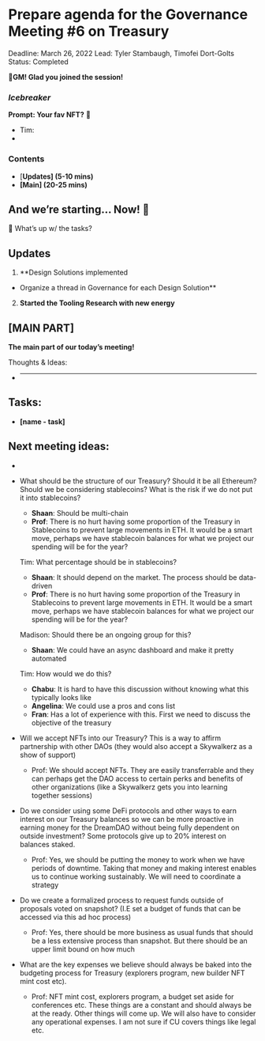# Prepare agenda for the Governance Meeting #6 on Treasury

Deadline: March 26, 2022
Lead: Tyler Stambaugh, Timofei Dort-Golts
Status: Completed

🌱**GM! Glad you joined the session!** 

### *Icebreaker*

**Prompt: Your fav NFT?** 👀

- Tim:
- 

### Contents

- [**Updates] (5-10 mins)**
- **[Main] (20-25 mins)**

## And we’re starting... Now! 🚀

<aside>
📢 What’s up w/ the tasks?

## Updates

1. **Design Solutions implemented
- Organize a thread in Governance for each Design Solution** 
2. **Started the Tooling Research with new energy**
</aside>

## [MAIN PART]

**The main part of our today’s meeting!** 

Thoughts & Ideas:

- ****

## Tasks:

- **[name -  task]**

## **Next meeting ideas:**

- 
- What should be the structure of our Treasury?  Should it be all Ethereum?  Should we be considering stablecoins?  What is the risk if we do not put it into stablecoins?
    - **Shaan**: Should be multi-chain
    - **Prof**: There is no hurt having some proportion of the Treasury in Stablecoins to prevent large movements in ETH.  It would be a smart move, perhaps we have stablecoin balances for what we project our spending will be for the year?
    
    Tim: What percentage should be in stablecoins? 
    
    - **Shaan**: It should depend on the market. The process should be data-driven
    - **Prof**: There is no hurt having some proportion of the Treasury in Stablecoins to prevent large movements in ETH.  It would be a smart move, perhaps we have stablecoin balances for what we project our spending will be for the year?
    
    Madison: Should there be an ongoing group for this? 
    
    - **Shaan**: We could have an async dashboard and make it pretty automated
    
    Tim: How would we do this? 
    
    - **Chabu**: It is hard to have this discussion without knowing what this typically looks like
    - **Angelina**: We could use a pros and cons list
    - **Fran**: Has a lot of experience with this. First we need to discuss the objective of the treasury
- Will we accept NFTs into our Treasury?  This is a way to affirm partnership with other DAOs (they would also accept a Skywalkerz as a show of support)
    - Prof: We should accept NFTs.  They are easily transferrable and they can perhaps get the DAO access to certain perks and benefits of other organizations (like a Skywalkerz gets you into learning together sessions)
- Do we consider using some DeFi protocols and other ways to earn interest on our Treasury balances so we can be more proactive in earning money for the DreamDAO without being fully dependent on outside investment?  Some protocols give up to 20% interest on balances staked.
    - Prof: Yes, we should be putting the money to work when we have periods of downtime.  Taking that money and making interest enables us to continue working sustainably.  We will need to coordinate a strategy
- Do we create a formalized process to request funds outside of proposals voted on snapshot?  (I.E set a budget of funds that can be accessed via this ad hoc process)
    - Prof: Yes, there should be more business as usual funds that should be a less extensive process than snapshot.  But there should be an upper limit bound on how much
- What are the key expenses we believe should always be baked into the budgeting process for Treasury (explorers program, new builder NFT mint cost etc).
    - Prof: NFT mint cost, explorers program, a budget set aside for conferences etc.  These things are a constant and should always be at the ready.  Other things will come up.  We will also have to consider any operational expenses.  I am not sure if CU covers things like legal etc.
